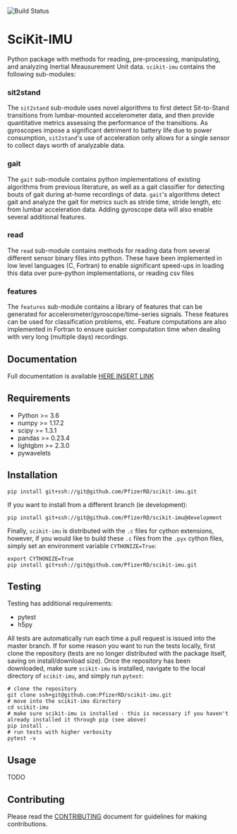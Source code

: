 ![Build Status](https://github.com/PfizerRD/scikit-imu/workflows/skimu/badge.svg)

# SciKit-IMU
Python package with methods for reading, pre-processing, manipulating, and analyzing Inertial Meausurement Unit data. `scikit-imu` contains the following sub-modules:

### sit2stand
The `sit2stand` sub-module uses novel algorithms to first detect Sit-to-Stand transitions from lumbar-mounted accelerometer data, and then provide quantitative metrics assessing the performance of the transitions. As gyroscopes impose a significant detriment to battery life due to power consumption, `sit2stand`'s use of acceleration only allows for a single sensor to collect days worth of analyzable data.

### gait
The `gait` sub-module contains python implementations of existing algorithms from previous literature, as well as a gait classifier for detecting bouts of gait during at-home recordings of data. `gait`'s algorithms detect gait and analyze the gait for metrics such as stride time, stride length, etc from lumbar acceleration data. Adding gyroscope data will also enable several additional features.

### read
The `read` sub-module contains methods for reading data from several different sensor binary files into python. These have been implemented in low level languages (C, Fortran) to enable significant speed-ups in loading this data over pure-python implementations, or reading csv files

### features
The `features` sub-module contains a library of features that can be generated for accelerometer/gyroscope/time-series signals. These features can be used for classification problems, etc. Feature computations are also implemented in Fortran to ensure quicker computation time when dealing with very long (multiple days) recordings.

## Documentation
Full documentation is available [HERE INSERT LINK]()

## Requirements
- Python >= 3.6
- numpy >= 1.17.2
- scipy >= 1.3.1
- pandas >= 0.23.4
- lightgbm >= 2.3.0
- pywavelets

## Installation
```shell script
pip install git+ssh://git@github.com/PfizerRD/scikit-imu.git
```

If you want to install from a different branch (ie development):

```shell script
pip install git+ssh://git@github.com/PfizerRD/scikit-imu@development
```

Finally, `scikit-imu` is distributed with the `.c` files for cython extensions, however, if you would like to build these `.c` files from the `.pyx` cython files, simply set an environment variable `CYTHONIZE=True`:
```shell script
export CYTHONIZE=True
pip install git+ssh://git@github.com/PfizerRD/scikit-imu.git
```

## Testing
Testing has additional requirements:
- pytest
- h5py

All tests are automatically run each time a pull request is issued into the master branch. If for some reason you want to run the tests locally, first clone the repository (tests are no longer distributed with the package itself, saving on install/download size). Once the repository has been downloaded, make sure `scikit-imu` is installed, navigate to the local directory of `scikit-imu`, and simply run `pytest`:

```shell script
# clone the repository
git clone ssh+git@github.com:PfizerRD/scikit-imu.git
# move into the scikit-imu directory
cd scikit-imu
# make sure scikit-imu is installed - this is necessary if you haven't already installed it through pip (see above)
pip install .
# run tests with higher verbosity
pytest -v
```

## Usage
TODO

## Contributing
Please read the [CONTRIBUTING](CONTRIBUTING.md) document for guidelines for making contributions.
